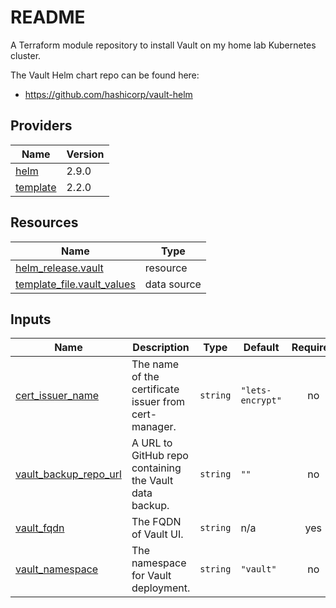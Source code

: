 # README
A Terraform module repository to install Vault on my home lab Kubernetes cluster.

The Vault Helm chart repo can be found here:
- <https://github.com/hashicorp/vault-helm>

<!-- BEGIN_TF_DOCS -->


## Providers

| Name | Version |
|------|---------|
| <a name="provider_helm"></a> [helm](#provider\_helm) | 2.9.0 |
| <a name="provider_template"></a> [template](#provider\_template) | 2.2.0 |

## Resources

| Name | Type |
|------|------|
| [helm_release.vault](https://registry.terraform.io/providers/hashicorp/helm/latest/docs/resources/release) | resource |
| [template_file.vault_values](https://registry.terraform.io/providers/hashicorp/template/latest/docs/data-sources/file) | data source |

## Inputs

| Name | Description | Type | Default | Required |
|------|-------------|------|---------|:--------:|
| <a name="input_cert_issuer_name"></a> [cert\_issuer\_name](#input\_cert\_issuer\_name) | The name of the certificate issuer from cert-manager. | `string` | `"lets-encrypt"` | no |
| <a name="input_vault_backup_repo_url"></a> [vault\_backup\_repo\_url](#input\_vault\_backup\_repo\_url) | A URL to GitHub repo containing the Vault data backup. | `string` | `""` | no |
| <a name="input_vault_fqdn"></a> [vault\_fqdn](#input\_vault\_fqdn) | The FQDN of Vault UI. | `string` | n/a | yes |
| <a name="input_vault_namespace"></a> [vault\_namespace](#input\_vault\_namespace) | The namespace for Vault deployment. | `string` | `"vault"` | no |
<!-- END_TF_DOCS -->
